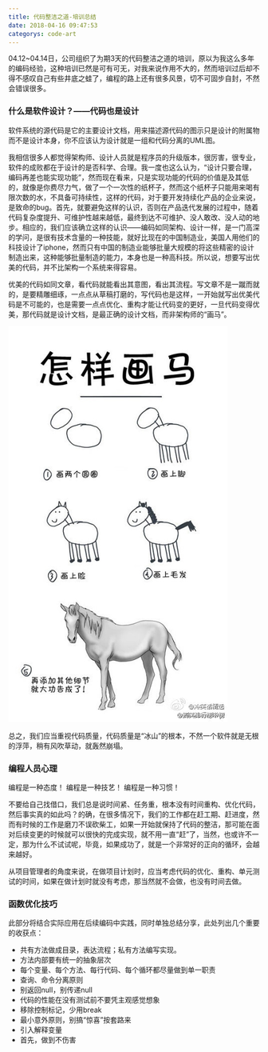```yaml
---
title: 代码整洁之道-培训总结
date: 2018-04-16 09:47:53
categorys: code-art
---
```


04.12~04.14日，公司组织了为期3天的代码整洁之道的培训，原以为我这么多年的编码经验，这种培训已然是可有可无，对我来说作用不大的，然而培训过后却不得不感叹自己有些井底之蛙了，编程的路上还有很多风景，切不可固步自封，不然会错误很多。

### 什么是软件设计？——代码也是设计
软件系统的源代码是它的主要设计文档，用来描述源代码的图示只是设计的附属物而不是设计本身，你不应该认为设计就是一组和代码分离的UML图。

我相信很多人都觉得架构师、设计人员就是程序员的升级版本，很厉害，很专业，软件的成败都在于设计的是否科学、合理。我一度也这么认为，“设计只要合理，编码再差也能实现功能”，然而现在看来，只是实现功能的代码的价值是及其低的，就像是你费尽力气，做了一个一次性的纸杯子，然而这个纸杯子只能用来喝有限次数的水，不具备可持续性，这样的代码，对于要开发持续化产品的企业来说，是致命的bug。首先，就要避免这样的认识，否则在产品迭代发展的过程中，随着代码复杂度提升、可维护性越来越低，最终到达不可维护、没人敢改、没人动的地步。相应的，我们应该确立这样的认识——编码如同架构、设计一样，是一门高深的学问，是很有技术含量的一种技能，就好比现在的中国制造业，美国人用他们的科技设计了iphone，然而只有中国的制造业能够批量大规模的将这些精密的设计制造出来，这种能够批量制造的能力，本身也是一种高科技。所以说，想要写出优美的代码，并不比架构一个系统来得容易。

优美的代码如同文章，看代码就能看出其意图，看出其流程。写文章不是一蹴而就的，是要精雕细琢，一点点从草稿打磨的，写代码也是这样，一开始就写出优美代码是不可能的，也是需要一点点优化、重构才能让代码变的更好，一旦代码变得优美，那代码就是设计文档，是最正确的设计文档，而非架构师的“画马”。

![image](https://raw.githubusercontent.com/juedi/juedi.github.io/source/blog/image/horse.jpg)

总之，我们应当重视代码质量，代码质量是“冰山”的根本，不然一个软件就是无根的浮萍，稍有风吹草动，就轰然崩塌。


### 编程人员心理

编程是一种态度！
编程是一种技艺！
编程是一种习惯！

不要给自己找借口，我们总是说时间紧、任务重，根本没有时间重构、优化代码，然后事实真的如此吗？的确，在很多情况下，我们的工作都在赶工期、赶进度，然而有时候的工作是磨刀不误砍柴工，如果一开始就保持了代码的整洁，那可能在面对后续变更的时候就可以很快的完成实现，就不用一直“赶”了，当然，也或许不一定，那为什么不试试呢，毕竟，如果成功了，就是一个非常好的正向的循环，会越来越好。

从项目管理者的角度来说，在做项目计划时，应当考虑代码的优化、重构、单元测试的时间，如果在做计划时就没有考虑，那当然就不会做，也没有时间去做。

### 函数优化技巧

此部分将结合实际应用在后续编码中实践，同时单独总结分享，此处列出几个重要的收获点：

- 共有方法做成目录，表达流程；私有方法编写实现。
- 方法内部要有统一的抽象层次
- 每个变量、每个方法、每行代码、每个循环都尽量做到单一职责
- 查询、命令分离原则
- 别返回null，别传递null
- 代码的性能在没有测试前不要凭主观感觉想象
- 移除控制标记，少用break
- 最小意外原则，别搞“惊喜”按套路来
- 引入解释变量
- 首先，做到不伤害